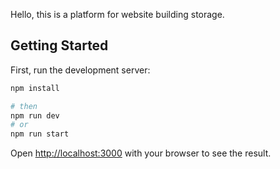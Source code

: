 Hello, this is a platform for website building storage.

## Getting Started

First, run the development server:

```bash
npm install

# then
npm run dev
# or
npm run start
```

Open [http://localhost:3000](http://localhost:3000) with your browser to see the result.
